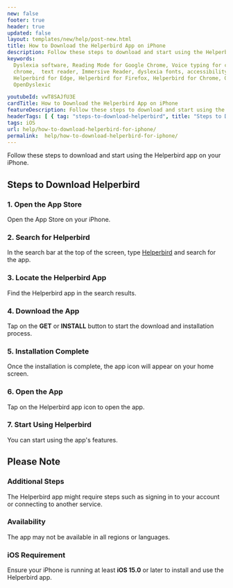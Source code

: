 ```yaml
---
new: false
footer: true
header: true
updated: false
layout: templates/new/help/post-new.html
title: How to Download the Helperbird App on iPhone
description: Follow these steps to download and start using the Helperbird app on your iPhone.
keywords:
  Dyslexia software, Reading Mode for Google Chrome, Voice typing for chrome, Text to speech for
  chrome,  text reader, Immersive Reader, dyslexia fonts, accessibility software, dyslexia software,
  Helperbird for Edge, Helperbird for Firefox, Helperbird for Chrome, Opendyslexic for Chrome,
  OpenDyslexic

youtubeId: vwT8SAJfU3E
cardTitle: How to Download the Helperbird App on iPhone
featureDescription: Follow these steps to download and start using the Helperbird app on your iPhone.
headerTags: [ { tag: "steps-to-download-helperbird", title: "Steps to Download Helperbird" },{ tag: "additional-steps", title: "Additional Steps" } ]  
tags: iOS
url: help/how-to-download-helperbird-for-iphone/
permalink:  help/how-to-download-helperbird-for-iphone/
---
```


Follow these steps to download and start using the Helperbird app on your iPhone.

## Steps to Download Helperbird

### 1. Open the App Store

Open the App Store on your iPhone.

### 2. Search for Helperbird

In the search bar at the top of the screen, type [Helperbird](https://apps.apple.com/us/app/helperbird-for-safari/id1589138053 'Helperbird for Safari link') and search for the app.

### 3. Locate the Helperbird App

Find the Helperbird app in the search results.

### 4. Download the App

Tap on the **GET** or **INSTALL** button to start the download and installation process.

### 5. Installation Complete

Once the installation is complete, the app icon will appear on your home screen.

### 6. Open the App

Tap on the Helperbird app icon to open the app.

### 7. Start Using Helperbird

You can start using the app's features.

## Please Note

### Additional Steps

The Helperbird app might require steps such as signing in to your account or connecting to another service.

### Availability

The app may not be available in all regions or languages.

### iOS Requirement 

Ensure your iPhone is running at least **iOS 15.0** or later to install and use the Helperbird app.
